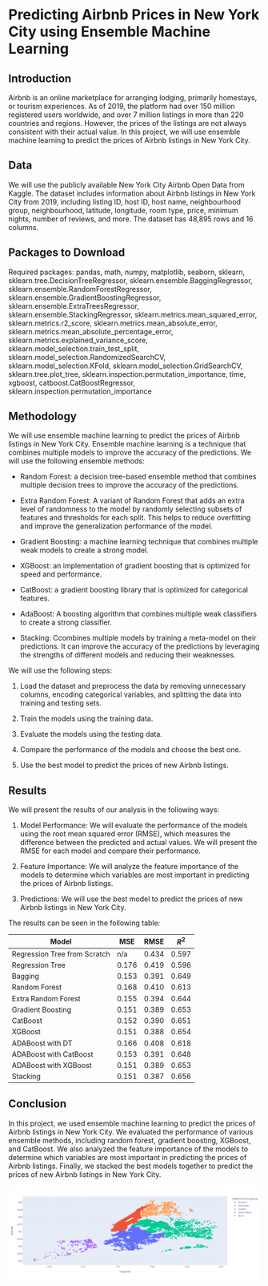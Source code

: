 # Predicting Airbnb Prices in New York City using Ensemble Machine Learning

## Introduction
Airbnb is an online marketplace for arranging lodging, primarily homestays, or tourism experiences. As of 2019, the platform had over 150 million registered users worldwide, and over 7 million listings in more than 220 countries and regions. However, the prices of the listings are not always consistent with their actual value. In this project, we will use ensemble machine learning to predict the prices of Airbnb listings in New York City.

## Data
We will use the publicly available New York City Airbnb Open Data from Kaggle. The dataset includes information about Airbnb listings in New York City from 2019, including listing ID, host ID, host name, neighbourhood group, neighbourhood, latitude, longitude, room type, price, minimum nights, number of reviews, and more. The dataset has 48,895 rows and 16 columns.

## Packages to Download
Required packages: pandas, math, numpy, matplotlib, seaborn, sklearn, sklearn.tree.DecisionTreeRegressor, sklearn.ensemble.BaggingRegressor, sklearn.ensemble.RandomForestRegressor, sklearn.ensemble.GradientBoostingRegressor, sklearn.ensemble.ExtraTreesRegressor, sklearn.ensemble.StackingRegressor, sklearn.metrics.mean_squared_error, sklearn.metrics.r2_score, sklearn.metrics.mean_absolute_error, sklearn.metrics.mean_absolute_percentage_error, sklearn.metrics.explained_variance_score, sklearn.model_selection.train_test_split, sklearn.model_selection.RandomizedSearchCV, sklearn.model_selection.KFold, sklearn.model_selection.GridSearchCV, sklearn.tree.plot_tree, sklearn.inspection.permutation_importance, time, xgboost, catboost.CatBoostRegressor, sklearn.inspection.permutation_importance

## Methodology
We will use ensemble machine learning to predict the prices of Airbnb listings in New York City. Ensemble machine learning is a technique that combines multiple models to improve the accuracy of the predictions. We will use the following ensemble methods:

* Random Forest: a decision tree-based ensemble method that combines multiple decision trees to improve the accuracy of the predictions.

* Extra Random Forest: A variant of Random Forest that adds an extra level of randomness to the model by randomly selecting subsets of features and thresholds for each split. This helps to reduce overfitting and improve the generalization performance of the model.

* Gradient Boosting: a machine learning technique that combines multiple weak models to create a strong model.

* XGBoost: an implementation of gradient boosting that is optimized for speed and performance.

* CatBoost: a gradient boosting library that is optimized for categorical features.

* AdaBoost: A boosting algorithm that combines multiple weak classifiers to create a strong classifier. 

* Stacking: Ccombines multiple models by training a meta-model on their predictions. It can improve the accuracy of the predictions by leveraging the strengths of different models and reducing their weaknesses.

We will use the following steps:

1. Load the dataset and preprocess the data by removing unnecessary columns, encoding categorical variables, and splitting the data into training and testing sets.

2. Train the models using the training data.

3. Evaluate the models using the testing data.

4. Compare the performance of the models and choose the best one.

5. Use the best model to predict the prices of new Airbnb listings.

## Results
We will present the results of our analysis in the following ways:

1. Model Performance: We will evaluate the performance of the models using the root mean squared error (RMSE), which measures the difference between the predicted and actual values. We will present the RMSE for each model and compare their performance.

2. Feature Importance: We will analyze the feature importance of the models to determine which variables are most important in predicting the prices of Airbnb listings.

3. Predictions: We will use the best model to predict the prices of new Airbnb listings in New York City.

The results can be seen in the following table:

 | Model                         |  MSE   | RMSE  | $R^2$ |
 | ----------------------------- |------- |------ |------ |
 | Regression Tree from Scratch  | n/a    | 0.434 | 0.597 |
 | Regression Tree               | 0.176  | 0.419 | 0.596 |
 | Bagging                       | 0.153  | 0.391 | 0.649 |
 | Random Forest                 | 0.168  | 0.410 | 0.613 |
 | Extra Random Forest           | 0.155  | 0.394 | 0.644 |
 | Gradient Boosting             | 0.151  | 0.389 | 0.653 |
 | CatBoost                      | 0.152  | 0.390 | 0.651 |
 | XGBoost                       | 0.151  | 0.388 | 0.654 |
 | ADABoost with DT              | 0.166  | 0.408 | 0.618 |
 | ADABoost with CatBoost        | 0.153  | 0.391 | 0.648 |
 | ADABoost with XGBoost         | 0.151  | 0.389 | 0.653 |
 | Stacking                      | 0.151  | 0.387 | 0.656 |

## Conclusion
In this project, we used ensemble machine learning to predict the prices of Airbnb listings in New York City. We evaluated the performance of various ensemble methods, including random forest, gradient boosting, XGBoost, and CatBoost. We also analyzed the feature importance of the models to determine which variables are most important in predicting the prices of Airbnb listings. Finally, we stacked the best models together to predict the prices of new Airbnb listings in New York City.

![alt text](DatapointsByCoordinates.png)
